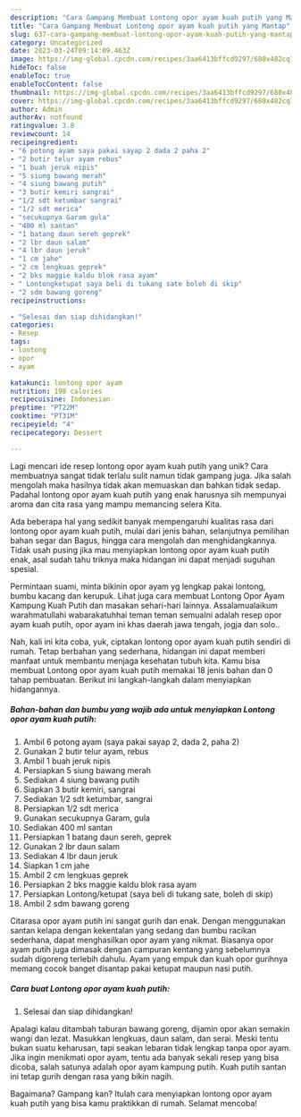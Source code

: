 ```yaml
---
description: "Cara Gampang Membuat Lontong opor ayam kuah putih yang Mantap"
title: "Cara Gampang Membuat Lontong opor ayam kuah putih yang Mantap"
slug: 637-cara-gampang-membuat-lontong-opor-ayam-kuah-putih-yang-mantap
category: Uncategorized
date: 2023-03-24T09:14:09.463Z
image: https://img-global.cpcdn.com/recipes/3aa6413bffcd9297/680x482cq70/lontong-opor-ayam-kuah-putih-foto-resep-utama.jpg
hideToc: false
enableToc: true
enableTocContent: false
thumbnail: https://img-global.cpcdn.com/recipes/3aa6413bffcd9297/680x482cq70/lontong-opor-ayam-kuah-putih-foto-resep-utama.jpg
cover: https://img-global.cpcdn.com/recipes/3aa6413bffcd9297/680x482cq70/lontong-opor-ayam-kuah-putih-foto-resep-utama.jpg
author: Admin
authorAv: notfound
ratingvalue: 3.8
reviewcount: 14
recipeingredient:
- "6 potong ayam saya pakai sayap 2 dada 2 paha 2"
- "2 butir telur ayam rebus"
- "1 buah jeruk nipis"
- "5 siung bawang merah"
- "4 siung bawang putih"
- "3 butir kemiri sangrai"
- "1/2 sdt ketumbar sangrai"
- "1/2 sdt merica"
- "secukupnya Garam gula"
- "400 ml santan"
- "1 batang daun sereh geprek"
- "2 lbr daun salam"
- "4 lbr daun jeruk"
- "1 cm jahe"
- "2 cm lengkuas geprek"
- "2 bks maggie kaldu blok rasa ayam"
- " Lontongketupat saya beli di tukang sate boleh di skip"
- "2 sdm bawang goreng"
recipeinstructions:

- "Selesai dan siap dihidangkan!"
categories:
- Resep
tags:
- lontong
- opor
- ayam

katakunci: lontong opor ayam 
nutrition: 198 calories
recipecuisine: Indonesian
preptime: "PT22M"
cooktime: "PT31M"
recipeyield: "4"
recipecategory: Dessert

---
```





Lagi mencari ide resep lontong opor ayam kuah putih yang unik? Cara membuatnya sangat tidak terlalu sulit namun tidak gampang juga. Jika salah mengolah maka hasilnya tidak akan memuaskan dan bahkan tidak sedap. Padahal lontong opor ayam kuah putih yang enak harusnya sih mempunyai aroma dan cita rasa yang mampu memancing selera Kita.





Ada beberapa hal yang sedikit banyak mempengaruhi kualitas rasa dari lontong opor ayam kuah putih, mulai dari jenis bahan, selanjutnya pemilihan bahan segar dan Bagus, hingga cara mengolah dan menghidangkannya. Tidak usah pusing jika mau menyiapkan lontong opor ayam kuah putih enak,      asal sudah tahu triknya maka hidangan ini dapat menjadi suguhan spesial.














Permintaan suami, minta bikinin opor ayam yg lengkap pakai lontong, bumbu kacang dan kerupuk. Lihat juga cara membuat Lontong Opor Ayam Kampung Kuah Putih dan masakan sehari-hari lainnya. Assalamualaikum warahmatullahi wabarakatuhhai teman teman semuaIni adalah resep opor ayam kuah putih, opor ayam ini khas daerah jawa tengah, jogja dan solo..






Nah, kali ini kita coba, yuk, ciptakan lontong opor ayam kuah putih sendiri di rumah. Tetap berbahan yang sederhana, hidangan ini dapat memberi manfaat untuk membantu menjaga kesehatan tubuh kita. Kamu bisa membuat Lontong opor ayam kuah putih memakai 18 jenis bahan dan 0 tahap pembuatan. Berikut ini langkah-langkah dalam menyiapkan hidangannya.

<!--inarticleads1-->

##### Bahan-bahan dan bumbu yang wajib ada untuk menyiapkan Lontong opor ayam kuah putih:

1. Ambil 6 potong ayam (saya pakai sayap 2, dada 2, paha 2)
1. Gunakan 2 butir telur ayam, rebus
1. Ambil 1 buah jeruk nipis
1. Persiapkan 5 siung bawang merah
1. Sediakan 4 siung bawang putih
1. Siapkan 3 butir kemiri, sangrai
1. Sediakan 1/2 sdt ketumbar, sangrai
1. Persiapkan 1/2 sdt merica
1. Gunakan secukupnya Garam, gula
1. Sediakan 400 ml santan
1. Persiapkan 1 batang daun sereh, geprek
1. Gunakan 2 lbr daun salam
1. Sediakan 4 lbr daun jeruk
1. Siapkan 1 cm jahe
1. Ambil 2 cm lengkuas geprek
1. Persiapkan 2 bks maggie kaldu blok rasa ayam
1. Persiapkan  Lontong/ketupat (saya beli di tukang sate, boleh di skip)
1. Ambil 2 sdm bawang goreng


Citarasa opor ayam putih ini sangat gurih dan enak. Dengan menggunakan santan kelapa dengan kekentalan yang sedang dan bumbu racikan sederhana, dapat menghasilkan opor ayam yang nikmat. Biasanya opor ayam putih juga dimasak dengan campuran kentang yang sebelumnya sudah digoreng terlebih dahulu. Ayam yang empuk dan kuah opor gurihnya memang cocok banget disantap pakai ketupat maupun nasi putih. 

<!--inarticleads2-->

##### Cara buat Lontong opor ayam kuah putih:


1. Selesai dan siap dihidangkan!

Apalagi kalau ditambah taburan bawang goreng, dijamin opor akan semakin wangi dan lezat. Masukkan lengkuas, daun salam, dan serai. Meski tentu bukan suatu keharusan, tapi seakan lebaran tidak lengkap tanpa opor ayam. Jika ingin menikmati opor ayam, tentu ada banyak sekali resep yang bisa dicoba, salah satunya adalah opor ayam kampung putih. Kuah putih santan ini tetap gurih dengan rasa yang bikin nagih. 

Bagaimana? Gampang kan? Itulah cara menyiapkan lontong opor ayam kuah putih yang bisa kamu praktikkan di rumah. Selamat mencoba!
